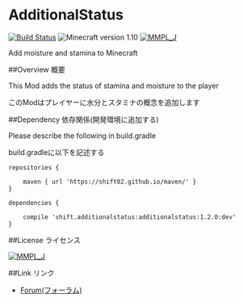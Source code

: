 # AdditionalStatus
[![Build Status](https://travis-ci.org/shift02/AdditionalStatus.svg?branch=master)](https://travis-ci.org/shift02/AdditionalStatus)
![Minecraft version 1.10](https://img.shields.io/badge/mc%20version-1.10-brightgreen.svg)
[![MMPL_J](https://img.shields.io/badge/license-MMPL__%20J-blue.svg)](http://tsoft-web.com/nokiyen/minecraft/modding/MMPL_J)

Add moisture and stamina to Minecraft

##Overview 概要

This Mod adds the status of stamina and moisture to the player

このModはプレイヤーに水分とスタミナの概念を追加します

##Dependency 依存関係(開発環境に追加する)

Please describe the following in build.gradle

build.gradleに以下を記述する

```
repositories {

    maven { url 'https://shift02.github.io/maven/' }
}

dependencies {

    compile 'shift.additionalstatus:additionalstatus:1.2.0:dev'
}
```
##License ライセンス

[![MMPL_J](https://img.shields.io/badge/license-MMPL__%20J-blue.svg)](http://tsoft-web.com/nokiyen/minecraft/modding/MMPL_J)

##Link リンク

- [Forum(フォーラム)](http://forum.minecraftuser.jp/viewtopic.php?f=13&t=31679)

